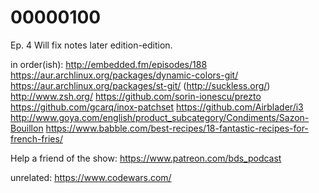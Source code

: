 # 00000100
Ep. 4
Will fix notes later edition-edition.


in order(ish):
http://embedded.fm/episodes/188
https://aur.archlinux.org/packages/dynamic-colors-git/
https://aur.archlinux.org/packages/st-git/ (http://suckless.org/)
http://www.zsh.org/
https://github.com/sorin-ionescu/prezto
https://github.com/gcarq/inox-patchset
https://github.com/Airblader/i3
http://www.goya.com/english/product_subcategory/Condiments/Sazon-Bouillon
https://www.babble.com/best-recipes/18-fantastic-recipes-for-french-fries/

Help a friend of the show:
https://www.patreon.com/bds_podcast

unrelated:
https://www.codewars.com/
